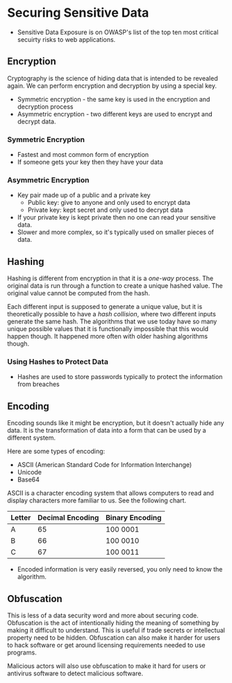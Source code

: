 # Securing Sensitive Data

- Sensitive Data Exposure is on OWASP's list of the top ten most critical secuirty risks to web applications.

## Encryption

Cryptography is the science of hiding data that is intended to be revealed again. We can perform encryption and decryption by using a special key.

   - Symmetric encryption - the same key is used in the encryption and decryption process
   - Asymmetric encryption - two different keys are used to encrypt and decrypt data.

### Symmetric Encryption

- Fastest and most common form of encryption
- If someone gets your key then they have your data

### Asymmetric Encryption

- Key pair made up of a public and a private key
   - Public key: give to anyone and only used to encrypt data
   - Private key: kept secret and only used to decrypt data
- If your private key is kept private then no one can read your sensitive data.
- Slower and more complex, so it's typically used on smaller pieces of data.

## Hashing

Hashing is different from encryption in that it is a *one-way* process. The original data is run through a function to create a unique hashed value. The original value cannot be computed from the hash.

Each different input is supposed to generate a unique value, but it is theoretically possible to have a *hash collision*, where two different inputs generate the same hash. The algorithms that we use today have so many unique possible values that it is functionally impossible that this would happen though. It happened more often with older hashing algorithms though.

### Using Hashes to Protect Data

- Hashes are used to store passwords typically to protect the information from breaches

## Encoding

Encoding sounds like it might be encryption, but it doesn't actually hide any data. It is the transformation of data into a form that can be used by a different system.

Here are some types of encoding:

- ASCII (American Standard Code for Information Interchange)
- Unicode
- Base64

ASCII is a character encoding system that allows computers to read and display characters more familiar to us. See the following chart.

| Letter | Decimal Encoding | Binary Encoding |
| ------ | ---------------- | --------------- |
| A      | 65               | 100 0001        |
| B      | 66               | 100 0010        |
| C      | 67               | 100 0011        |

- Encoded information is very easily reversed, you only need to know the algorithm.

## Obfuscation

This is less of a data security word and more about securing code. Obfuscation is the act of intentionally hiding the meaning of something by making it difficult to understand. This is useful if trade secrets or intellectual property need to be hidden. Obfuscation can also make it harder for users to hack software or get around licensing requirements needed to use programs.

Malicious actors will also use obfuscation to make it hard for users or antivirus software to detect malicious software.


